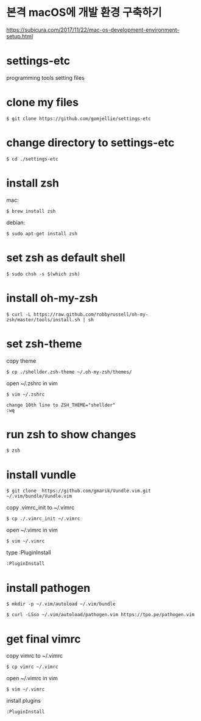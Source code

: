 # 본격 macOS에 개발 환경 구축하기

https://subicura.com/2017/11/22/mac-os-development-environment-setup.html

# settings-etc
programming tools setting files

# clone my files
```
$ git clone https://github.com/gomjellie/settings-etc
```
# change directory to settings-etc
```
$ cd ./settings-etc
```
# install zsh

mac:
```
$ brew install zsh 
```
debian:
```
$ sudo apt-get install zsh
```

# set zsh as default shell
```
$ sudo chsh -s $(which zsh)
```
# install oh-my-zsh
```
$ curl -L https://raw.github.com/robbyrussell/oh-my-zsh/master/tools/install.sh | sh
```
# set zsh-theme

copy theme
```
$ cp ./shellder.zsh-theme ~/.oh-my-zsh/themes/
```

open ~/.zshrc in vim
```
$ vim ~/.zshrc

change 10th line to ZSH_THEME="shellder"
:wq  
```
# run zsh to show changes
```
$ zsh
```
# install vundle
```
$ git clone  https://github.com/gmarik/Vundle.vim.git ~/.vim/bundle/Vundle.vim
```
copy .vimrc_init to ~/.vimrc
```
$ cp ./.vimrc_init ~/.vimrc
```
open ~/.vimrc in vim
```
$ vim ~/.vimrc
```
type :PluginInstall
```
:PluginInstall
```

# install pathogen
```
$ mkdir -p ~/.vim/autoload ~/.vim/bundle

$ curl -LSso ~/.vim/autoload/pathogen.vim https://tpo.pe/pathogen.vim
```

# get final vimrc

copy vimrc to ~/.vimrc
```
$ cp vimrc ~/.vimrc
```
open ~/.vimrc in vim
```
$ vim ~/.vimrc
```

install plugins
```
:PluginInstall
```
